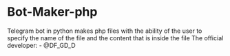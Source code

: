 # Bot-Maker-php
Telegram bot in python makes php files with the ability of the user to specify the name of the file and the content that is inside the file The official developer: - @DF_GD_D 
